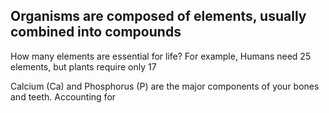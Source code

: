 ## Organisms are composed of elements, usually combined into compounds

How many elements are essential for life? For example, Humans need 25 elements, but plants require only 17

Calcium (Ca) and Phosphorus (P) are the major components of your bones and teeth.
Accounting for 